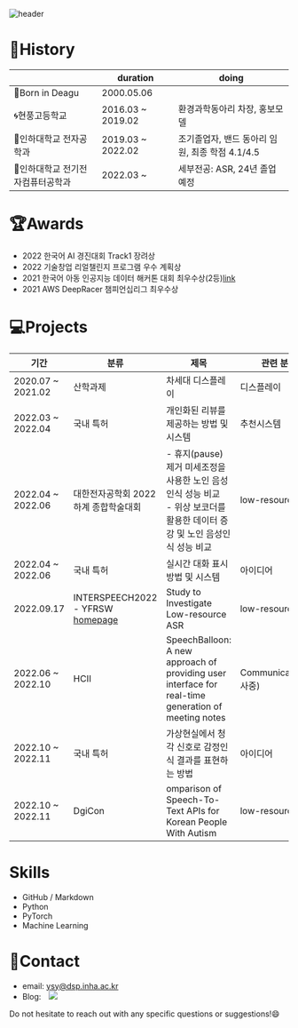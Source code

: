 <!--
![ysy2000's GitHub stats](https://github-readme-stats.vercel.app/api?username=ysy2000&show_icons=true&theme=vue)-->
![header](https://capsule-render.vercel.app/api?type=waving&reversal=true&section=footer&color=0:191970,100:108080&text=Welcome!%20this%20is%20SuyeonYoon🐬&height=180&animation=fadeIn&fontColor=feFffe&fontSize=43&fontAlignY=70)
<!--&desc=Assistent%20Researcher%20in%20INHA%20Univ.🐲-->

# :page_with_curl:History
||duration|doing|
|------|---|---|
|👶Born in Deagu|2000.05.06||
|🌀현풍고등학교|2016.03 ~ 2019.02|환경과학동아리 차장, 홍보모델|
|🐲인하대학교 전자공학과|2019.03 ~ 2022.02|조기졸업자, 밴드 동아리 임원, 최종 학점 4.1/4.5|
|🐲인하대학교 전기전자컴퓨터공학과|2022.03 ~ |세부전공: ASR, 24년 졸업예정|




# :trophy:Awards
 - 2022 한국어 AI 경진대회 Track1 장려상
 - 2022 기술창업 리얼챌린지 프로그램 우수 계획상
 - 2021 한국어 아동 인공지능 데이터 해커톤 대회 최우수상(2등)[link](http://www.lecturernews.com/news/articleView.html?idxno=86979)
 - 2021 AWS DeepRacer 챔피언십리그 최우수상
 
# 💻Projects
|기간|분류|제목|관련 분야|
|--|------|---|---|
|2020.07 ~ 2021.02|산학과제|차세대 디스플레이|디스플레이|
|2022.03 ~ 2022.04|국내 특허|개인화된 리뷰를 제공하는 방법 및 시스템|추천시스템|
|2022.04 ~ 2022.06|대한전자공학회 2022 하계 종합학술대회| - 휴지(pause)제거 미세조정을 사용한 노인 음성인식 성능 비교</br> - 위상 보코더를 활용한 데이터 증강 및 노인 음성인식 성능 비교|low-resource ASR|
|2022.04 ~ 2022.06|국내 특허|실시간 대화 표시 방법 및 시스템|아이디어|
|2022.09.17|INTERSPEECH2022 - YFRSW [homepage](https://sites.google.com/view/yfrsw-2022/)|Study to Investigate Low-resource ASR|low-resource ASR|
|2022.06 ~ 2022.10|HCII|SpeechBalloon: A new approach of providing user interface for real-time generation of meeting notes|Communication(심사중)|
|2022.10 ~ 2022.11|국내 특허|가상현실에서 청각 신호로 감정인식 결과를 표현하는 방법|아이디어|
|2022.10 ~ 2022.11|DgiCon|omparison of Speech-To-Text APIs for Korean People With Autism|low-resource ASR|

# Skills
- GitHub / Markdown
- Python
- PyTorch
- Machine Learning

# 💌Contact 
 - email: ysy@dsp.inha.ac.kr&nbsp;&nbsp;&nbsp;&nbsp;&nbsp;
 - Blog: <a href="https://ysy2000.tistory.com/">
    <img 
        src="http://img.shields.io/badge/-Tistory-222222?style=flat&logo=Tistory&link=https://ysy2000.tistory.com/"
        style="height : auto; margin-left : 10px; margin-right : 10px;"/>
</a>

Do not hesitate to reach out with any specific questions or suggestions!😄
<!--
 
# ✨My Goals
### long term goals
### short term goals
-->
<!--
- 🔭 I’m currently working on ...🎓
- 🌱 I’m currently learning ...
- 👯 I’m looking to collaborate on ...:shipit:
- 🤔 I’m looking for help with ...
- 💬 Ask me about ...🍻
- 📫 How to reach me: ...
- 😄 Pronouns: ...
- ⚡ Fun fact: ...
📝📖🔎
-->

